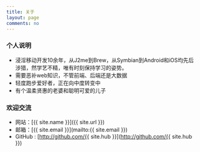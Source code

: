 ```yaml
---
title: 关于
layout: page
comments: no
---
```

### 个人说明
* 浸淫移动开发10余年，从J2me到Brew，从Symbian到Android和iOS均先后涉猎，然学艺不精，唯有时刻保持学习的姿势。
* 需要恶补web知识，不管前端、后端还是大数据
* 轻度跑步爱好者，正在向中度转变中
* 有个温柔贤惠的老婆和聪明可爱的儿子

### 欢迎交流
* 网站：[{{ site.name }}]({{ site.url }})
* 邮箱：[{{ site.email }}](mailto:{{ site.email }})
* GitHub : [http://github.com/{{ site.hub }}](http://github.com/{{ site.hub }})